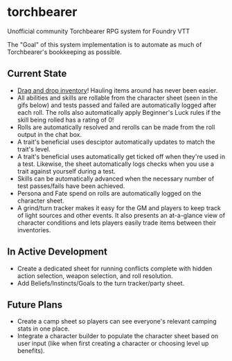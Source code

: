 # torchbearer
 Unofficial community Torchbearer RPG system for Foundry VTT
 
 The "Goal" of this system implementation is to automate as much of Torchbearer's bookkeeping as possible.
 
 ## Current State
 * [Drag and drop inventory](https://cdn.discordapp.com/attachments/714128930390540338/717693464187240448/2020-06-03_06.56.50.gif)! Hauling items around has never been easier.
 * All abilities and skills are rollable from the character sheet (seen in the gifs below) and tests passed and failed are automatically logged after each roll. The rolls also automatically apply Beginner's Luck rules if the skill being rolled has a rating of 0!
 * Rolls are automatically resolved and rerolls can be made from the roll output in the chat box.
 * A trait's beneficial uses desciptor automatically updates to match the trait's level.
 * A trait's beneficial uses automatically get ticked off when they're used in a test. Likewise, the sheet automatically logs checks when you use a trait against yourself during a test.
 * Skills can be automatically advanced when the necessary number of test passes/fails have been achieved.
 * Persona and Fate spend on rolls are automatically logged on the character sheet.
 * A grind/turn tracker makes it easy for the GM and players to keep track of light sources and other events. It also presents an at-a-glance view of character conditions and lets players easily trade items between their inventories.

## In Active Development
* Create a dedicated sheet for running conflicts complete with hidden action selection, weapon selection, and roll resolution.
* Add Beliefs/Instincts/Goals to the turn tracker/party sheet.

## Future Plans
* Create a camp sheet so players can see everyone's relevant camping stats in one place.
* Integrate a character builder to populate the character sheet based on user input (like when first creating a character or choosing level up benefits).
